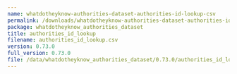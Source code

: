 ```yaml
---
name: whatdotheyknow-authorities-dataset-authorities-id-lookup-csv
permalink: /downloads/whatdotheyknow-authorities-dataset-authorities-id-lookup-csv/0_73_0
package: whatdotheyknow_authorities_dataset
title: authorities_id_lookup
filename: authorities_id_lookup.csv
version: 0.73.0
full_version: 0.73.0
file: /data/whatdotheyknow_authorities_dataset/0.73.0/authorities_id_lookup.csv
---
```

